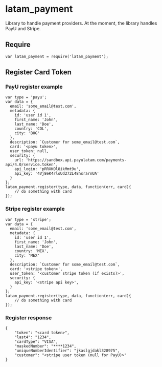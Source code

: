 # latam_payment
Library to handle payment providers. At the moment, the library handles PayU and Stripe.

## Require
```
var latam_payment = require('latam_payment');
```

## Register Card Token
### PayU register example
```
var type = 'payu';
var data = {
  email: 'some_email@test.com',
  metadata: {
    id: 'user id 1',
    first_name: 'John',
    last_name: 'Doe',
    country: 'COL',
    city: 'BOG'
  },
  description: `Customer for some_email@test.com`,
  card: '<payu token>',
  user_token: null,
  security: {
    url: 'https://sandbox.api.payulatam.com/payments-api/4.0/service.token',
    api_login: 'pRRXKOl8ikMmt9u',
    api_key: '4Vj8eK4rloUd272L48hsrarnUA'
  }
};
latam_payment.register(type, data, function(err, card){
    // do something with card
});
```

### Stripe register example
```
var type = 'stripe';
var data = {
  email: 'some_email@test.com',
  metadata: {
    id: 'user id 1',
    first_name: 'John',
    last_name: 'Doe',
    country: 'MEX',
    city: 'MEX'
  },
  description: `Customer for some_email@test.com`,
  card: '<stripe token>',
  user_token: '<customer stripe token (if exists)>',
  security: {
    api_key: '<stripe api key>',
  }
};
latam_payment.register(type, data, function(err, card){
    // do something with card
});
```

### Register response
```
{
    "token": "<card token>",
    "last4": "1234",
    "cardType": "VISA",
    "maskedNumber": "****1234",
    "uniqueNumberIdentifier": "jkaslgjdakl328975",
    "customer": "<stripe user token (null for PayU)>"
}
```